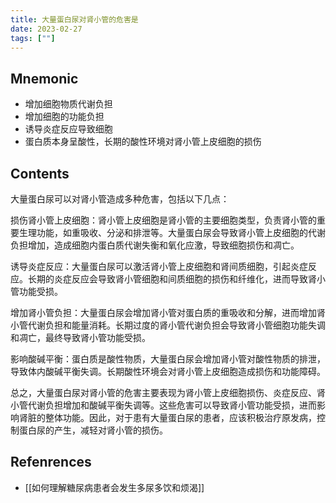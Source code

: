 ```yaml
---
title: 大量蛋白尿对肾小管的危害是
date: 2023-02-27
tags: [""]
--- 
```


## Mnemonic
- 增加细胞物质代谢负担
- 增加细胞的功能负担
- 诱导炎症反应导致细胞
- 蛋白质本身呈酸性，长期的酸性环境对肾小管上皮细胞的损伤

## Contents

大量蛋白尿可以对肾小管造成多种危害，包括以下几点：

损伤肾小管上皮细胞：肾小管上皮细胞是肾小管的主要细胞类型，负责肾小管的重要生理功能，如重吸收、分泌和排泄等。大量蛋白尿会导致肾小管上皮细胞的代谢负担增加，造成细胞内蛋白质代谢失衡和氧化应激，导致细胞损伤和凋亡。

诱导炎症反应：大量蛋白尿可以激活肾小管上皮细胞和肾间质细胞，引起炎症反应。长期的炎症反应会导致肾小管细胞和间质细胞的损伤和纤维化，进而导致肾小管功能受损。

增加肾小管负担：大量蛋白尿会增加肾小管对蛋白质的重吸收和分解，进而增加肾小管代谢负担和能量消耗。长期过度的肾小管代谢负担会导致肾小管细胞功能失调和凋亡，最终导致肾小管功能受损。

影响酸碱平衡：蛋白质是酸性物质，大量蛋白尿会增加肾小管对酸性物质的排泄，导致体内酸碱平衡失调。长期酸性环境会对肾小管上皮细胞造成损伤和功能障碍。

总之，大量蛋白尿对肾小管的危害主要表现为肾小管上皮细胞损伤、炎症反应、肾小管代谢负担增加和酸碱平衡失调等。这些危害可以导致肾小管功能受损，进而影响肾脏的整体功能。因此，对于患有大量蛋白尿的患者，应该积极治疗原发病，控制蛋白尿的产生，减轻对肾小管的损伤。

## Refenrences
- [[如何理解糖尿病患者会发生多尿多饮和烦渴]]
